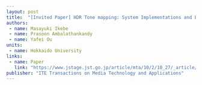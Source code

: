 ```yaml
---
layout: post
title:  "[Invited Paper] HDR Tone mapping: System Implementations and Benchmarking"
authors:
 - name: Masayuki Ikebe
 - name: Prasoon Ambalathankandy
 - name: Yafei Ou
units:
 - name: Hokkaido University
links:
 - name: Paper
   link: "https://www.jstage.jst.go.jp/article/mta/10/2/10_27/_article/-char/ja/"
publisher: "ITE Transactions on Media Technology and Applications"
---
```


